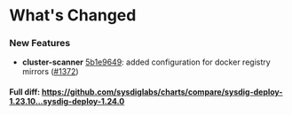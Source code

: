 # What's Changed

### New Features
- **cluster-scanner** [5b1e9649](https://github.com/sysdiglabs/charts/commit/5b1e96497ef50342055f3f43bc9ff5f41f7cfea1): added configuration for docker registry mirrors ([#1372](https://github.com/sysdiglabs/charts/issues/1372))
#### Full diff: https://github.com/sysdiglabs/charts/compare/sysdig-deploy-1.23.10...sysdig-deploy-1.24.0
